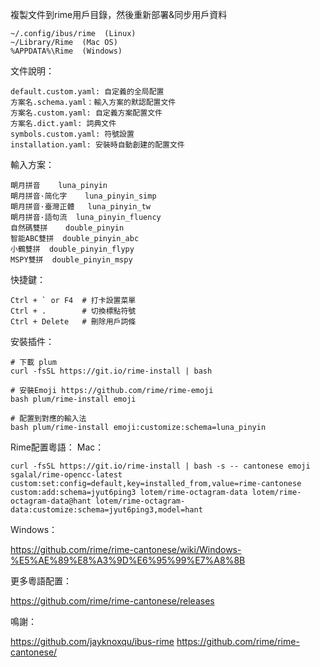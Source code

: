 複製文件到rime用戶目錄，然後重新部署&同步用戶資料

```
~/.config/ibus/rime  (Linux)
~/Library/Rime  (Mac OS)
%APPDATA%\Rime  (Windows)
```

文件說明：

```
default.custom.yaml: 自定義的全局配置
方案名.schema.yaml：輸入方案的默認配置文件
方案名.custom.yaml: 自定義方案配置文件
方案名.dict.yaml: 詞典文件
symbols.custom.yaml: 符號設置
installation.yaml: 安裝時自動創建的配置文件
```

輸入方案：

```
朙月拼音	luna_pinyin
朙月拼音·简化字	luna_pinyin_simp
朙月拼音·臺灣正體	luna_pinyin_tw
朙月拼音·語句流  luna_pinyin_fluency
自然碼雙拼	 double_pinyin
智能ABC雙拼  double_pinyin_abc
小鶴雙拼  double_pinyin_flypy
MSPY雙拼  double_pinyin_mspy
```

快捷鍵：

```
Ctrl + ` or F4  # 打卡設置菜單
Ctrl + .        # 切換標點符號
Ctrl + Delete   # 刪除用戶詞條
```

安裝插件：

```
# 下載 plum
curl -fsSL https://git.io/rime-install | bash

# 安裝Emoji https://github.com/rime/rime-emoji
bash plum/rime-install emoji

# 配置到對應的輸入法
bash plum/rime-install emoji:customize:schema=luna_pinyin
```

Rime配置粵語：
Mac：

```
curl -fsSL https://git.io/rime-install | bash -s -- cantonese emoji sgalal/rime-opencc-latest custom:set:config=default,key=installed_from,value=rime-cantonese custom:add:schema=jyut6ping3 lotem/rime-octagram-data lotem/rime-octagram-data@hant lotem/rime-octagram-data:customize:schema=jyut6ping3,model=hant
```

Windows：

https://github.com/rime/rime-cantonese/wiki/Windows-%E5%AE%89%E8%A3%9D%E6%95%99%E7%A8%8B

更多粵語配置：

https://github.com/rime/rime-cantonese/releases



鳴謝：

https://github.com/jayknoxqu/ibus-rime
https://github.com/rime/rime-cantonese/

